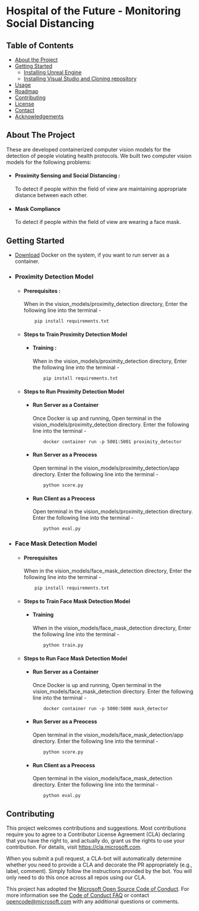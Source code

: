 # Hospital of the Future - Monitoring Social Distancing 


<!-- TABLE OF CONTENTS -->
## Table of Contents

* [About the Project](#about-the-project)
* [Getting Started](#getting-started)
  * [Installing Unreal Engine](#installing-unreal-engine)
  * [Installing Visual Studio and Cloning repository](#installing-visual-studio-and-cloning-repository)
* [Usage](#usage)
* [Roadmap](#roadmap)
* [Contributing](#contributing)
* [License](#license)
* [Contact](#contact)
* [Acknowledgements](#acknowledgements)


## About The Project
These are developed containerized computer vision models for the detection of people violating health protocols.
We built two computer vision models for the following problems:	
* #### Proximity Sensing and Social Distancing :
    To detect if people within the field of view are maintaining appropriate distance between each other.
* #### Mask Compliance
    To detect if people within the field of view are wearing a face mask.


<!-- GETTING STARTED -->
## Getting Started
* [Download](https://www.docker.com/products/docker-desktop) Docker on the system, if you want to run server as a container.

* ### Proximity Detection Model
    * #### Prerequisites :
        When in the vision_models/proximity_detection directory,
        Enter the following line into the terminal -
        ```
            pip install requirements.txt
        ```
    * #### Steps to Train Proximity Detection Model
        * #### Training :
            When in the vision_models/proximity_detection directory,
            Enter the following line into the terminal -
            ```
                pip install requirements.txt
            ```
    * #### Steps to Run Proximity Detection Model
        * #### Run Server as a Container
            Once Docker is up and running,
            Open terminal in the vision_models/proximity_detection directory.
            Enter the following line into the terminal -
            ```
                docker container run -p 5001:5001 proximity_detector
            ```
        * #### Run Server as a Preocess
            Open terminal in the vision_models/proximity_detection/app directory.
            Enter the following line into the terminal -
            ```
                python score.py
            ```
        * #### Run Client as a Preocess
            Open terminal in the vision_models/proximity_detection directory.
            Enter the following line into the terminal -
            ```
                python eval.py
            ```

* ### Face Mask Detection Model
    * #### Prerequisites
        When in the vision_models/face_mask_detection directory,
        Enter the following line into the terminal -
        ```
            pip install requirements.txt
        ```
    * #### Steps to Train Face Mask Detection Model
        * #### Training
            When in the vision_models/face_mask_detection directory,
            Enter the following line into the terminal -
            ```
                python train.py
            ```
    * #### Steps to Run Face Mask Detection Model
        * #### Run Server as a Container
            Once Docker is up and running,
            Open terminal in the vision_models/face_mask_detection directory.
            Enter the following line into the terminal -
            ```
                docker container run -p 5000:5000 mask_detector
            ```
        * #### Run Server as a Preocess
            Open terminal in the vision_models/face_mask_detection/app directory.
            Enter the following line into the terminal -
            ```
                python score.py
            ```
        * #### Run Client as a Preocess
            Open terminal in the vision_models/face_mask_detection directory.
            Enter the following line into the terminal -
            ```
                python eval.py
            ```

## Contributing

This project welcomes contributions and suggestions.  Most contributions require you to agree to a
Contributor License Agreement (CLA) declaring that you have the right to, and actually do, grant us
the rights to use your contribution. For details, visit https://cla.microsoft.com.

When you submit a pull request, a CLA-bot will automatically determine whether you need to provide
a CLA and decorate the PR appropriately (e.g., label, comment). Simply follow the instructions
provided by the bot. You will only need to do this once across all repos using our CLA.

This project has adopted the [Microsoft Open Source Code of Conduct](https://opensource.microsoft.com/codeofconduct/).
For more information see the [Code of Conduct FAQ](https://opensource.microsoft.com/codeofconduct/faq/) or
contact [opencode@microsoft.com](mailto:opencode@microsoft.com) with any additional questions or comments.
